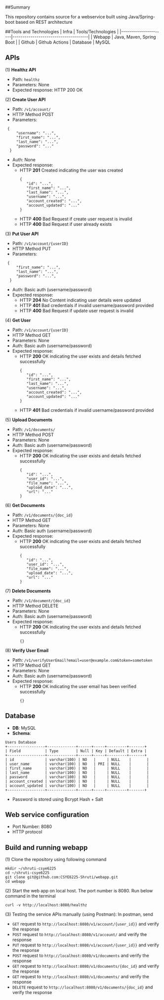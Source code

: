 ##Summary


This repository contains source for a webservice built using Java/Spring-boot based on REST architecture

##Tools and Technologies
| Infra                | Tools/Technologies                   |
|----------------------|--------------------------------------|
| Webapp               | Java, Maven, Spring Boot             |
| Github               | Github Actions
| Database             | MySQL

APIs
----------------------
(1) **Healthz API**
- Path: ``healthz``
- Parameters: None
- Expected response: HTTP 200 OK

(2) **Create User API**
- Path: ``/v1/account/``
- HTTP Method POST
- Parameters:
```
 {
     "username": "...",
     "first_name": "...",
     "last_name": "...",
     "password": "..."
  }
```
- Auth: None
- Expected response:
    - HTTP **201** Created indicating the user was created
      ```
      {
         "id": "...",
         "first_name": "...",
         "last_name": "...",
         "username": "...",
         "account_created": "...",
         "account_updated": "..."
      }
      ```
    - HTTP **400** Bad Request if create user request is invalid
    - HTTP **400** Bad Request if user already exists
      
(3) **Put User API**
- Path: ``/v1/account/{userID}``
- HTTP Method PUT
- Parameters:
```
 {
     "first_name": "...",
     "last_name": "...",
     "password": "...",
  }
```
- Auth: Basic auth (username/password)
- Expected response:
    - HTTP **204** No Content indicating user details were updated
    - HTTP **401** Bad credentials if invalid username/password provided
    - HTTP **400** Bad Request if update user request is invalid

(4) **Get User**
- Path: ``/v1/account/{userID}``
- HTTP Method GET
- Parameters: None
- Auth: Basic auth (username/password)
- Expected response:
    - HTTP **200** OK indicating the user exists and details fetched successfully
      ```
      {
         "id": "...",
         "first_name": "...",
         "last_name": "...",
         "username": "...",
         "account_created": "...",
         "account_updated": "..."
      }
      ```
    - HTTP **401** Bad credentials if invalid username/password provided
      
(5) **Upload Documents**
- Path: ``/v1/documents/``
- HTTP Method POST
- Parameters: None
- Auth: Basic auth (username/password)
- Expected response:
    - HTTP **200** OK indicating the user exists and details fetched successfully
      ```
      {
         "id": "...",
         "user_id": "...",
         "file_name": "...",
         "upload_date": "...",
         "url": "..."
      }
      ```

(6) **Get Documents**
- Path: ``/v1/documents/{doc_id}``
- HTTP Method GET
- Parameters: None
- Auth: Basic auth (username/password)
- Expected response:
    - HTTP **200** OK indicating the user exists and details fetched successfully
      ```
      {
         "id": "...",
         "user_id": "...",
         "file_name": "...",
         "upload_date": "...",
         "url": "..."
      }
      ``` 

(7) **Delete Documents**
- Path: ``/v1/document/{doc_id}``
- HTTP Method DELETE
- Parameters: None
- Auth: Basic auth (username/password)
- Expected response:
    - HTTP **200** OK indicating the user exists and details fetched successfully
      ```
      {}

(8) **Verify User Email**
- Path: ``/v1/verifyUserEmail?email=user@example.com&token=sometoken``
- HTTP Method GET
- Parameters: None
- Auth: Basic auth (username/password)
- Expected response:
    - HTTP **200** OK indicating the user email has been verified successfully 
      ```
      {}
Database
----------------------
- **DB**: MySQL
- **Schema**:
```
Users Database
+-----------------+-------------+------+-----+---------+-------+
| Field           | Type        | Null | Key | Default | Extra |
+-----------------+-------------+------+-----+---------+-------+
| id              | varchar(100) | NO   |     | NULL    |       |
| user_name       | varchar(100) | NO   | PRI | NULL    |       |
| first_name      | varchar(100) | NO   |     | NULL    |       |
| last_name       | varchar(100) | NO   |     | NULL    |       |
| password        | varchar(100) | NO   |     | NULL    |       |
| account_created | varchar(100) | NO   |     | NULL    |       |
| account_updated | varchar(100) | NO   |     | NULL    |       |
+-----------------+-------------+------+-----+---------+-------+
```
- Password is stored using Bcrypt Hash + Salt

Web service configuration
----------------------
- Port Number: 8080
- HTTP protocol

Build and running webapp
----------------------
(1) Clone the repository using following command

```
mkdir ~/shruti-csye6225
cd ~/shruti-csye6225
git clone git@github.com:CSYE6225-Shruti/webapp.git
cd webapp
```


(2) Start the web app on local host.
The port number is 8080.
Run below command in the terminal
```
curl -v http://localhost:8080/healthz
```
(3) Testing the service APIs manually (using Postman): In postman, send 
- ``GET`` request to ``http://localhost:8080/v1/account/{user_id}}`` and verify the response
- ``POST`` request to ``http://localhost:8080/v1/account/`` and verify the response
- ``PUT`` request to ``http://localhost:8080/v1/account/{user_id}}`` and verify the response
- ``POST`` request to ``http://localhost:8080/v1/documents`` and verify the response
- ``GET`` request to ``http://localhost:8080/v1/documents/{doc_id}`` and verify the response
- ``GET`` request to ``http://localhost:8080/v1/documents/`` and verify the response
- ``DELETE`` request to ``http://localhost:8080/v1/documents/{doc_id}`` and verify the response

